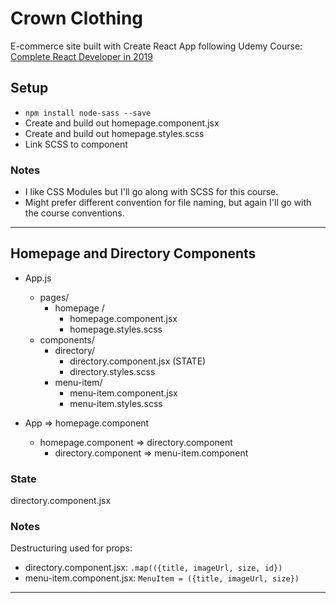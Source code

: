 # Crown Clothing
E-commerce site built with Create React App following Udemy Course: [Complete React Developer in 2019](https://www.udemy.com/complete-react-developer-zero-to-mastery)
## Setup
- `npm install node-sass --save`
- Create and build out homepage.component.jsx
- Create and build out homepage.styles.scss
- Link SCSS to component
  
### Notes
- I like CSS Modules but I'll go along with SCSS for this course.
- Might prefer different convention for file naming, but again I'll go with the course conventions.
---

## Homepage and Directory Components
- App.js
  - pages/
    - homepage /
      - homepage.component.jsx
      - homepage.styles.scss
  - components/
    - directory/
      - directory.component.jsx (STATE)
      - directory.styles.scss
    - menu-item/
      - menu-item.component.jsx
      - menu-item.styles.scss

- App => homepage.component
  - homepage.component  =>  directory.component
    - directory.component  =>  menu-item.component

### State
directory.component.jsx
  
### Notes
Destructuring used for props:
- directory.component.jsx:
  `.map(({title, imageUrl, size, id})`
- menu-item.component.jsx:
  `MenuItem = ({title, imageUrl, size})`

---

